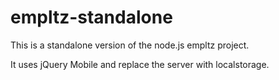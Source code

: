 empltz-standalone
====
This is a standalone version of the node.js empltz project.

It uses jQuery Mobile and replace the server with localstorage.